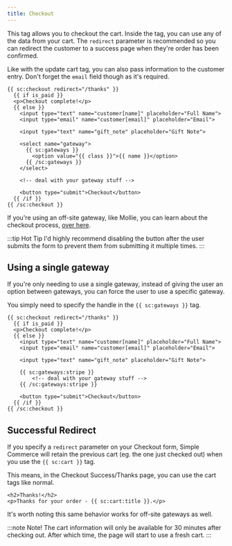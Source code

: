 ```yaml
---
title: Checkout
---
```


This tag allows you to checkout the cart. Inside the tag, you can use any of the data from your cart. The `redirect` parameter is recommended so you can redirect the customer to a success page when they're order has been confirmed.

Like with the update cart tag, you can also pass information to the customer entry. Don't forget the `email` field though as it's required.

```antlers
{{ sc:checkout redirect="/thanks" }}
  {{ if is_paid }}
  <p>Checkout complete!</p>
  {{ else }}
    <input type="text" name="customer[name]" placeholder="Full Name">
    <input type="email" name="customer[email]" placeholder="Email">

    <input type="text" name="gift_note" placeholder="Gift Note">

    <select name="gateway">
      {{ sc:gateways }}
        <option value="{{ class }}">{{ name }}</option>
      {{ /sc:gateways }}
    </select>

    <!-- deal with your gateway stuff -->

    <button type="submit">Checkout</button>
  {{ /if }}
{{ /sc:checkout }}
```

If you're using an off-site gateway, like Mollie, you can learn about the checkout process, [over here](/gateways#offsite-gateways).

:::tip Hot Tip
I'd highly recommend disabling the button after the user submits the form to prevent them from submitting it multiple times.
:::

## Using a single gateway

If you're only needing to use a single gateway, instead of giving the user an option between gateways, you can force the user to use a specific gateway.

You simply need to specify the handle in the `{{ sc:gateways }}` tag.

```antlers
{{ sc:checkout redirect="/thanks" }}
  {{ if is_paid }}
  <p>Checkout complete!</p>
  {{ else }}
    <input type="text" name="customer[name]" placeholder="Full Name">
    <input type="email" name="customer[email]" placeholder="Email">

    <input type="text" name="gift_note" placeholder="Gift Note">

    {{ sc:gateways:stripe }}
        <!-- deal with your gateway stuff -->
    {{ /sc:gateways:stripe }}

    <button type="submit">Checkout</button>
  {{ /if }}
{{ /sc:checkout }}
```

## Successful Redirect

If you specify a `redirect` parameter on your Checkout form, Simple Commerce will retain the previous cart (eg. the one just checked out) when you use the `{{ sc:cart }}` tag.

This means, in the Checkout Success/Thanks page, you can use the cart tags like normal.

```
<h2>Thanks!</h2>
<p>Thanks for your order - {{ sc:cart:title }}.</p>
```

It's worth noting this same behavior works for off-site gateways as well.

:::note Note!
The cart information will only be available for 30 minutes after checking out. After which time, the page will start to use a fresh cart.
:::

